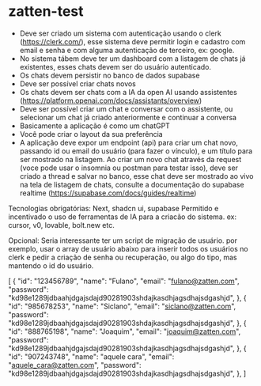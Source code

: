 # zatten-test

- Deve ser criado um sistema com autenticação usando o clerk (https://clerk.com/), esse sistema deve permitir login e cadastro com email e senha e com alguma autenticação de terceiro, ex: google.
- No sistema tábem deve ter um dashboard com a listagem de chats já existentes, esses chats devem ser do usuário autenticado.
- Os chats devem persistir no banco de dados supabase
- Deve ser possível criar chats novos
- Os chats devem ser chats com a IA da open AI usando assistentes (https://platform.openai.com/docs/assistants/overview)
- Deve ser possível criar um chat e conversar com o assistente, ou selecionar um chat já criado anteriormente e continuar a conversa
- Basicamente a aplicação é como um chatGPT
- Você pode criar o layout da sua preferência
- A aplicação deve expor um endpoint (api) para criar um chat novo, passando id ou email do usuário (para fazer o vínculo), e um título para ser mostrado na listagem. Ao criar um novo chat através da request (voce pode usar o insomnia ou postman para testar isso), deve ser criado a thread e salvar no banco, esse chat deve ser mostrado ao vivo na tela de listagem de chats, consulte a documentação do supabase realtime (https://supabase.com/docs/guides/realtime)

Tecnologias obrigatórias: Next, shadcn ui, supabase
Permitido e incentivado o uso de ferramentas de IA para a criacão do sistema. ex: cursor, v0, lovable, bolt.new etc.

Opcional:
Seria interessante ter um script de migração de usuário. por exemplo, usar o array de usuário abaixo para inserir todos os usuários no clerk e pedir a criação de senha ou recuperação, ou algo do tipo, mas mantendo o id do usuário.

[
  {
    "id": "123456789",
    "name": "Fulano",
    "email": "fulano@zatten.com",
    "password": "kd98e1289jdbaahjdgajsdajd90281903shdajkasdhjagsdhajsdgashjd",
  },
  {
    "id": "985678253",
    "name": "Siclano",
    "email": "siclano@zatten.com",
    "password": "kd98e1289jdbaahjdgajsdajd90281903shdajkasdhjagsdhajsdgashjd",
  },
  {
    "id": "888765198",
    "name": "Joaquim",
    "email": "joaquim@zatten.com",
    "password": "kd98e1289jdbaahjdgajsdajd90281903shdajkasdhjagsdhajsdgashjd",
  },
  {
    "id": "907243748",
    "name": "aquele cara",
    "email": "aquele_cara@zatten.com",
    "password": "kd98e1289jdbaahjdgajsdajd90281903shdajkasdhjagsdhajsdgashjd",
  },
]